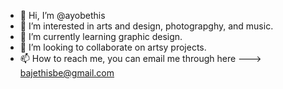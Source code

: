 - 👋 Hi, I’m @ayobethis
- 👀 I’m interested in arts and design, photograpghy, and music.
- 🌱 I’m currently learning graphic design.
- 💞️ I’m looking to collaborate on artsy projects.
- 📫 How to reach me, you can email me through here ---> bajethisbe@gmail.com

<!---
ayobethis/ayobethis is a ✨ special ✨ repository because its `README.md` (this file) appears on your GitHub profile.
You can click the Preview link to take a look at your changes.
--->
